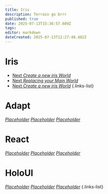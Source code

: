 ```yaml
---
title: Iris
description: Terrain go brrr
published: true
date: 2025-07-13T15:36:57.609Z
tags: 
editor: markdown
dateCreated: 2025-07-13T12:27:48.482Z
---
```


# Iris

- [Next *Create a new iris World*](/doc/iris/create-world)
- [Next *Replacing your Main World*](/doc/iris/replacing-main-world)
- [Next *Create a new iris World*](/doc/iris/create-world)
{.links-list}

# Adapt
[*Placeholder*](/doc/iris/create-world)
[*Placeholder*](/doc/iris/create-world)
[*Placeholder*](/doc/iris/create-world)

# React
[*Placeholder*](/doc/iris/create-world)
[*Placeholder*](/doc/iris/create-world)
[*Placeholder*](/doc/iris/create-world)

# HoloUI
[*Placeholder*](/doc/iris/create-world)
[*Placeholder*](/doc/iris/create-world)
[*Placeholder*](/doc/iris/create-world)
{.links-list}
